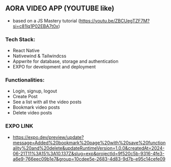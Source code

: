 ## AORA VIDEO APP (YOUTUBE like)

- based on a JS Mastery tutorial (https://youtu.be/ZBCUegTZF7M?si=c81lq1P02EBA7t0x)

### Tech Stack:

- React Native
- Nativewind & Tailwindcss
- Appwrite for database, storage and authentication
- EXPO for development and deployment

### Functionalities:

- Login, signup, logout
- Create Post
- See a list with all the video posts
- Bookmark video posts
- Delete video posts

### EXPO LINK

- https://expo.dev/preview/update?message=Added%20bookmark%20page%20with%20save%20functionality%20and%20delete&updateRuntimeVersion=1.0.0&createdAt=2024-06-21T11%3A15%3A10.137Z&slug=exp&projectId=9f520c5b-9316-4fe3-a6e9-766eec09b1e7&group=10cdee5e-2683-4d83-9d7b-e95c14cefe09
